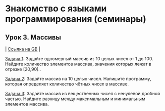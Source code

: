 # **Знакомство с языками программирования (семинары)**
## **Урок 3. Массивы**

| [Ссылка на GB](https://gb.ru/lessons/383947/homework) |

[Задача 1](Task_1/Program.cs): Задайте одномерный массив из 10 целых чисел от 1 до 100. Найдите количество элементов массива, значения которых лежат в отрезке [20,90]..

[Задача 2](Task_2/Program.cs): Задайте массив на 10 целых чисел. Напишите программу, которая определяет количество чётных чисел в массиве.

[Задача 3](Task_3/Program.cs): Задайте массив из вещественных чисел с ненулевой дробной частью. Найдите разницу между максимальным и минимальным элементов массива.
